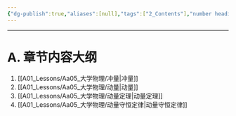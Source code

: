```yaml
---
{"dg-publish":true,"aliases":[null],"tags":["2_Contents"],"number headings":"auto, first-level 1, max 6, A.1.","Created-Date":"2023-02-20 09:11:06","Modified-Date":"2024-04-18 11:53:27","permalink":"/A01_Lessons/Aa05_大学物理/第4章. 冲量和动量/","dgPassFrontmatter":true}
---
```



---

# A. 章节内容大纲

1. [[A01_Lessons/Aa05_大学物理/冲量\|冲量]]
2. [[A01_Lessons/Aa05_大学物理/动量\|动量]]
3. [[A01_Lessons/Aa05_大学物理/动量定理\|动量定理]]
4. [[A01_Lessons/Aa05_大学物理/动量守恒定律\|动量守恒定律]]




